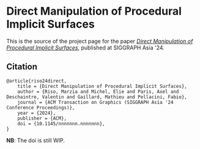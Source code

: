 Direct Manipulation of Procedural Implicit Surfaces
=================================================

This is the source of the project page for the paper [*Direct Manipulation of Procedural Implicit Surfaces*](https://eliemichel.github.io/SdfManipulation), published at SIGGRAPH Asia '24.

Citation
--------

```
@article{riso24direct,
	title = {Direct Manipulation of Procedural Implicit Surfaces},
	author = {Riso, Marzia and Michel, Élie and Paris, Axel and Deschaintre, Valentin and Gaillard, Mathieu and Pellacini, Fabio},
	journal = {ACM Transaction on Graphics (SIGGRAPH Asia '24 Conference Proceedings)},
	year = {2024},
	publisher = {ACM},
	doi = {10.1145/nnnnnnn.nnnnnnn},
}
```

**NB**: The doi is still WIP.
